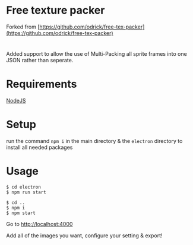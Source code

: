 # Free texture packer
Forked from [https://github.com/odrick/free-tex-packer](https://github.com/odrick/free-tex-packer)
#
Added support to allow the use of Multi-Packing all sprite frames into one JSON rather than seperate.

# Requirements
[NodeJS](https://nodejs.org/en/download/)

# Setup
run the command `npm i` in the main directory & the `electron` directory to install all needed packages

# Usage 
```console
$ cd electron
$ npm run start

$ cd ..
$ npm i
$ npm start
```

Go to [http://localhost:4000](http://localhost:4000)

Add all of the images you want, configure your setting & export!
